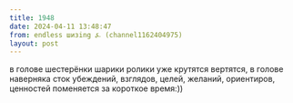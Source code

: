 ```yaml
---
title: 1948
date: 2024-04-11 13:48:47
from: endless шизing ⍼ (channel1162404975)
layout: post
---
```


в голове шестерёнки шарики ролики уже крутятся вертятся, в голове наверняка сток убеждений, взглядов, целей, желаний, ориентиров, ценностей поменяется за короткое время:))
